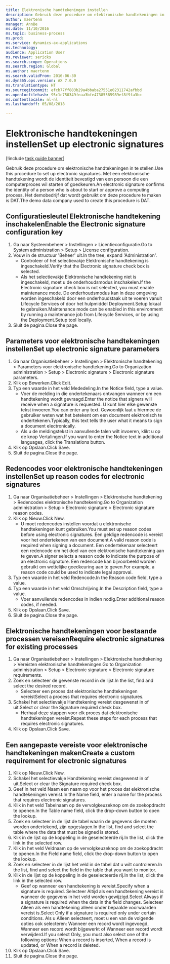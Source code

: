 ```yaml
--- 
title: Elektronische handtekeningen instellen
description: Gebruik deze procedure om elektronische handtekeningen in te stellen.
author: maertenm
manager: AnnBe
ms.date: 11/10/2016
ms.topic: business-process
ms.prod: 
ms.service: dynamics-ax-applications
ms.technology: 
audience: Application User
ms.reviewer: sericks
ms.search.scope: Operations
ms.search.region: Global
ms.author: maertenm
ms.search.validFrom: 2016-06-30
ms.dyn365.ops.version: AX 7.0.0
ms.translationtype: HT
ms.sourcegitcommit: efcb77ff883b29a4bbaba27551e02311742afbbd
ms.openlocfilehash: 95c1c750349feaa3bfe47385585989ef8f9fa3bc
ms.contentlocale: nl-nl
ms.lasthandoff: 05/08/2018

---
```

# <a name="set-up-electronic-signatures"></a><span data-ttu-id="3f809-103">Elektronische handtekeningen instellen</span><span class="sxs-lookup"><span data-stu-id="3f809-103">Set up electronic signatures</span></span>

[!include [task guide banner](../../includes/task-guide-banner.md)]

<span data-ttu-id="3f809-104">Gebruik deze procedure om elektronische handtekeningen in te stellen.</span><span class="sxs-lookup"><span data-stu-id="3f809-104">Use this procedure to set up electronic signatures.</span></span> <span data-ttu-id="3f809-105">Met een elektronische handtekening wordt de identiteit bevestigd van een persoon die een computerproces wil starten of goedkeuren.</span><span class="sxs-lookup"><span data-stu-id="3f809-105">An electronic signature confirms the identity of a person who is about to start or approve a computing process.</span></span> <span data-ttu-id="3f809-106">Het demobedrijf dat wordt gebruikt om deze procedure te maken is DAT.</span><span class="sxs-lookup"><span data-stu-id="3f809-106">The demo data company used to create this procedure is DAT.</span></span>


## <a name="enable-the-electronic-signature-configuration-key"></a><span data-ttu-id="3f809-107">Configuratiesleutel Elektronische handtekening inschakelen</span><span class="sxs-lookup"><span data-stu-id="3f809-107">Enable the Electronic signature configuration key</span></span>
1. <span data-ttu-id="3f809-108">Ga naar Systeembeheer > Instellingen > Licentieconfiguratie.</span><span class="sxs-lookup"><span data-stu-id="3f809-108">Go to System administration > Setup > License configuration.</span></span>
2. <span data-ttu-id="3f809-109">Vouw in de structuur 'Beheer' uit.</span><span class="sxs-lookup"><span data-stu-id="3f809-109">In the tree, expand 'Administration'.</span></span>
    * <span data-ttu-id="3f809-110">Controleer of het selectievakje Elektronische handtekening is ingeschakeld.</span><span class="sxs-lookup"><span data-stu-id="3f809-110">Verify that the Electronic signature check box is selected.</span></span>  
    * <span data-ttu-id="3f809-111">Als het selectievakje Elektronische handtekening niet is ingeschakeld, moet u de onderhoudsmodus inschakelen.</span><span class="sxs-lookup"><span data-stu-id="3f809-111">If the Electronic signature check box is not selected, you must enable maintenance mode.</span></span> <span data-ttu-id="3f809-112">De onderhoudsmodus kan in deze omgeving worden ingeschakeld door een onderhoudstaak uit te voeren vanuit Lifecycle Services of door het hulpmiddel Deployment.Setup lokaal te gebruiken.</span><span class="sxs-lookup"><span data-stu-id="3f809-112">Maintenance mode can be enabled in this environment by running a maintenance job from Lifecycle Services, or by using the Deployment.Setup tool locally.</span></span>  
3. <span data-ttu-id="3f809-113">Sluit de pagina.</span><span class="sxs-lookup"><span data-stu-id="3f809-113">Close the page.</span></span>

## <a name="set-up-electronic-signature-parameters"></a><span data-ttu-id="3f809-114">Parameters voor elektronische handtekeningen instellen</span><span class="sxs-lookup"><span data-stu-id="3f809-114">Set up electronic signature parameters</span></span>
1. <span data-ttu-id="3f809-115">Ga naar Organisatiebeheer > Instellingen > Elektronische handtekening > Parameters voor elektronische handtekening.</span><span class="sxs-lookup"><span data-stu-id="3f809-115">Go to Organization administration > Setup > Electronic signature > Electronic signature parameters.</span></span>
2. <span data-ttu-id="3f809-116">Klik op Bewerken.</span><span class="sxs-lookup"><span data-stu-id="3f809-116">Click Edit.</span></span>
3. <span data-ttu-id="3f809-117">Typ een waarde in het veld Mededeling.</span><span class="sxs-lookup"><span data-stu-id="3f809-117">In the Notice field, type a value.</span></span>
    * <span data-ttu-id="3f809-118">Voer de melding in die ondertekenaars ontvangen wanneer om een handtekening wordt gevraagd.</span><span class="sxs-lookup"><span data-stu-id="3f809-118">Enter the notice that signers will receive when a signature is requested.</span></span> <span data-ttu-id="3f809-119">U kunt hier elke gewenste tekst invoeren.</span><span class="sxs-lookup"><span data-stu-id="3f809-119">You can enter any text.</span></span> <span data-ttu-id="3f809-120">Gewoonlijk laat u hiermee de gebruiker weten wat het betekent om een document elektronisch te ondertekenen.</span><span class="sxs-lookup"><span data-stu-id="3f809-120">Typically, this text tells the user what it means to sign a document electronically.</span></span>  
    * <span data-ttu-id="3f809-121">Als u de meldingstekst in aanvullende talen wilt invoeren, klikt u op de knop Vertalingen.</span><span class="sxs-lookup"><span data-stu-id="3f809-121">If you want to enter the Notice text in additional languages, click the Translations button.</span></span>  
4. <span data-ttu-id="3f809-122">Klik op Opslaan.</span><span class="sxs-lookup"><span data-stu-id="3f809-122">Click Save.</span></span>
5. <span data-ttu-id="3f809-123">Sluit de pagina.</span><span class="sxs-lookup"><span data-stu-id="3f809-123">Close the page.</span></span>

## <a name="set-up-reason-codes-for-electronic-signatures"></a><span data-ttu-id="3f809-124">Redencodes voor elektronische handtekeningen instellen</span><span class="sxs-lookup"><span data-stu-id="3f809-124">Set up reason codes for electronic signatures</span></span>
1. <span data-ttu-id="3f809-125">Ga naar Organisatiebeheer > Instellingen > Elektronische handtekening > Redencodes elektronische handtekening.</span><span class="sxs-lookup"><span data-stu-id="3f809-125">Go to Organization administration > Setup > Electronic signature > Electronic signature reason codes.</span></span>
2. <span data-ttu-id="3f809-126">Klik op Nieuw.</span><span class="sxs-lookup"><span data-stu-id="3f809-126">Click New.</span></span>
    * <span data-ttu-id="3f809-127">U moet redencodes instellen voordat u elektronische handtekeningen kunt gebruiken.</span><span class="sxs-lookup"><span data-stu-id="3f809-127">You must set up reason codes before using electronic signatures.</span></span> <span data-ttu-id="3f809-128">Een geldige redencode is vereist voor het ondertekenen van een document.</span><span class="sxs-lookup"><span data-stu-id="3f809-128">A valid reason code is required when signing a document.</span></span>     <span data-ttu-id="3f809-129">Een ondertekenaar selecteert een redencode om het doel van een elektronische handtekening aan te geven.</span><span class="sxs-lookup"><span data-stu-id="3f809-129">A signer selects a reason code to indicate the purpose of an electronic signature.</span></span> <span data-ttu-id="3f809-130">Een redencode kan bijvoorbeeld worden gebruikt om wettelijke goedkeuring aan te geven.</span><span class="sxs-lookup"><span data-stu-id="3f809-130">For example, a reason code could be used to indicate legal approval.</span></span>  
3. <span data-ttu-id="3f809-131">Typ een waarde in het veld Redencode.</span><span class="sxs-lookup"><span data-stu-id="3f809-131">In the Reason code field, type a value.</span></span>
4. <span data-ttu-id="3f809-132">Typ een waarde in het veld Omschrijving.</span><span class="sxs-lookup"><span data-stu-id="3f809-132">In the Description field, type a value.</span></span>
    * <span data-ttu-id="3f809-133">Voer aanvullende redencodes in indien nodig.</span><span class="sxs-lookup"><span data-stu-id="3f809-133">Enter additional reason codes, if needed.</span></span>  
5. <span data-ttu-id="3f809-134">Klik op Opslaan.</span><span class="sxs-lookup"><span data-stu-id="3f809-134">Click Save.</span></span>
6. <span data-ttu-id="3f809-135">Sluit de pagina.</span><span class="sxs-lookup"><span data-stu-id="3f809-135">Close the page.</span></span>

## <a name="require-electronic-signatures-for-existing-processes"></a><span data-ttu-id="3f809-136">Elektronische handtekeningen voor bestaande processen vereisen</span><span class="sxs-lookup"><span data-stu-id="3f809-136">Require electronic signatures for existing processes</span></span>
1. <span data-ttu-id="3f809-137">Ga naar Organisatiebeheer > Instellingen > Elektronische handtekening > Vereisten elektronische handtekeningen.</span><span class="sxs-lookup"><span data-stu-id="3f809-137">Go to Organization administration > Setup > Electronic signature > Electronic signature requirements.</span></span>
2. <span data-ttu-id="3f809-138">Zoek en selecteer de gewenste record in de lijst.</span><span class="sxs-lookup"><span data-stu-id="3f809-138">In the list, find and select the desired record.</span></span>
    * <span data-ttu-id="3f809-139">Selecteer een proces dat elektronische handtekeningen vereist</span><span class="sxs-lookup"><span data-stu-id="3f809-139">Select a process that requires electronic signatures.</span></span>  
3. <span data-ttu-id="3f809-140">Schakel het selectievakje Handtekening vereist desgewenst in of uit.</span><span class="sxs-lookup"><span data-stu-id="3f809-140">Select or clear the Signature required check box.</span></span>
    * <span data-ttu-id="3f809-141">Herhaal deze stappen voor elk proces dat elektronische handtekeningen vereist.</span><span class="sxs-lookup"><span data-stu-id="3f809-141">Repeat these steps for each process that requires electronic signatures.</span></span>  
4. <span data-ttu-id="3f809-142">Klik op Opslaan.</span><span class="sxs-lookup"><span data-stu-id="3f809-142">Click Save.</span></span>

## <a name="create-a-custom-requirement-for-electronic-signatures"></a><span data-ttu-id="3f809-143">Een aangepaste vereiste voor elektronische handtekeningen maken</span><span class="sxs-lookup"><span data-stu-id="3f809-143">Create a custom requirement for electronic signatures</span></span>
1. <span data-ttu-id="3f809-144">Klik op Nieuw.</span><span class="sxs-lookup"><span data-stu-id="3f809-144">Click New.</span></span>
2. <span data-ttu-id="3f809-145">Schakel het selectievakje Handtekening vereist desgewenst in of uit.</span><span class="sxs-lookup"><span data-stu-id="3f809-145">Select or clear the Signature required check box.</span></span>
3. <span data-ttu-id="3f809-146">Geef in het veld Naam een naam op voor het proces dat elektronische handtekeningen vereist.</span><span class="sxs-lookup"><span data-stu-id="3f809-146">In the Name field, enter a name for the process that requires electronic signatures.</span></span>
4. <span data-ttu-id="3f809-147">Klik in het veld Tabelnaam op de vervolgkeuzeknop om de zoekopdracht te openen.</span><span class="sxs-lookup"><span data-stu-id="3f809-147">In the Table name field, click the drop-down button to open the lookup.</span></span>
5. <span data-ttu-id="3f809-148">Zoek en selecteer in de lijst de tabel waarin de gegevens die moeten worden ondertekend, zijn opgeslagen.</span><span class="sxs-lookup"><span data-stu-id="3f809-148">In the list, find and select the table where the data that must be signed is stored.</span></span>
6. <span data-ttu-id="3f809-149">Klik in de lijst op de koppeling in de geselecteerde rij.</span><span class="sxs-lookup"><span data-stu-id="3f809-149">In the list, click the link in the selected row.</span></span>
7. <span data-ttu-id="3f809-150">Klik in het veld Veldnaam op de vervolgkeuzeknop om de zoekopdracht te openen.</span><span class="sxs-lookup"><span data-stu-id="3f809-150">In the Field name field, click the drop-down button to open the lookup.</span></span>
8. <span data-ttu-id="3f809-151">Zoek en selecteer in de lijst het veld in de tabel dat u wilt controleren.</span><span class="sxs-lookup"><span data-stu-id="3f809-151">In the list, find and select the field in the table that you want to monitor.</span></span>
9. <span data-ttu-id="3f809-152">Klik in de lijst op de koppeling in de geselecteerde rij.</span><span class="sxs-lookup"><span data-stu-id="3f809-152">In the list, click the link in the selected row.</span></span>
    * <span data-ttu-id="3f809-153">Geef op wanneer een handtekening is vereist.</span><span class="sxs-lookup"><span data-stu-id="3f809-153">Specify when a signature is required.</span></span>     <span data-ttu-id="3f809-154">Selecteer Altijd als een handtekening vereist is wanneer de gegevens in het veld worden gewijzigd.</span><span class="sxs-lookup"><span data-stu-id="3f809-154">Select Always if a signature is required when the data in the field changes.</span></span>     <span data-ttu-id="3f809-155">Selecteer Alleen als een handtekening alleen onder bepaalde voorwaarden vereist is.</span><span class="sxs-lookup"><span data-stu-id="3f809-155">Select Only if a signature is required only under certain conditions.</span></span> <span data-ttu-id="3f809-156">Als u Alleen selecteert, moet u een van de volgende opties ook selecteren: Wanneer een record wordt ingevoegd, Wanneer een record wordt bijgewerkt of Wanneer een record wordt verwijderd.</span><span class="sxs-lookup"><span data-stu-id="3f809-156">If you select Only, you must also select one of the following options: When a record is inserted, When a record is updated, or When a record is deleted.</span></span>  
10. <span data-ttu-id="3f809-157">Klik op Opslaan.</span><span class="sxs-lookup"><span data-stu-id="3f809-157">Click Save.</span></span>
11. <span data-ttu-id="3f809-158">Sluit de pagina.</span><span class="sxs-lookup"><span data-stu-id="3f809-158">Close the page.</span></span>


